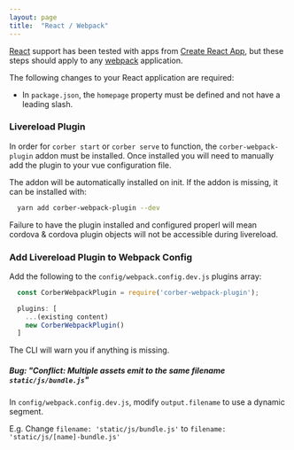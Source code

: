 ```yaml
---
layout: page
title:  "React / Webpack"
---
```


[React](https://reactjs.org/) support has been tested with apps from [Create React App](https://github.com/facebookincubator/create-react-app), but these steps should apply to any [webpack](https://webpack.js.org/) application.

The following changes to your React application are required:

- In `package.json`, the `homepage` property must be defined and not have a leading slash.

### Livereload Plugin

In order for `corber start` or `corber serve` to function, the `corber-webpack-plugin` addon must be installed. Once installed you will need to manually add the plugin to your vue configuration file. 

The addon will be automatically installed on init. If the addon is missing, it can be installed with:

```bash
  yarn add corber-webpack-plugin --dev
```

Failure to have the plugin installed and configured properl will mean cordova & cordova plugin objects will not be accessible during livereload. 

### Add Livereload Plugin to Webpack Config

Add the following to the `config/webpack.config.dev.js` plugins array:

```javascript
  const CorberWebpackPlugin = require('corber-webpack-plugin');

  plugins: [
    ...(existing content)
    new CorberWebpackPlugin()
  ]
```

The CLI will warn you if anything is missing.

##### Bug: "Conflict: Multiple assets emit to the same filename `static/js/bundle.js`"

In `config/webpack.config.dev.js`, modify `output.filename` to use a dynamic segment.

E.g. Change `filename: 'static/js/bundle.js'` to `filename: 'static/js/[name]-bundle.js'`
